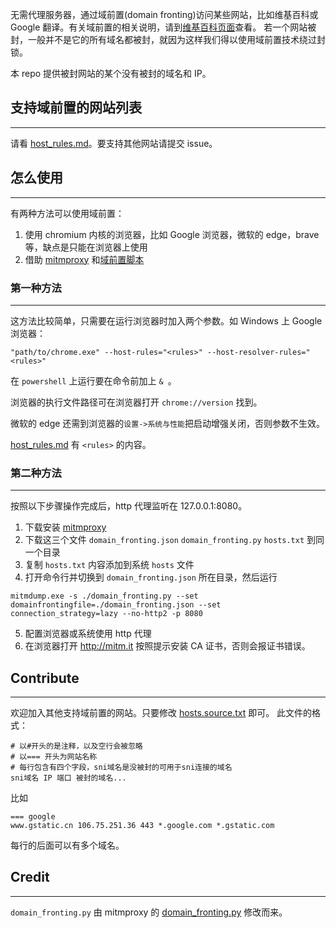 无需代理服务器，通过域前置(domain fronting)访问某些网站，比如维基百科或 Google 翻译。有关域前置的相关说明，请到[维基百科页面][wiki-df]查看。
若一个网站被封，一般并不是它的所有域名都被封，就因为这样我们得以使用域前置技术绕过封锁。

本 repo 提供被封网站的某个没有被封的域名和 IP。

## 支持域前置的网站列表
---
请看 [host_rules.md][rules]。要支持其他网站请提交 issue。


## 怎么使用
---
有两种方法可以使用域前置：

1. 使用 chromium 内核的浏览器，比如 Google 浏览器，微软的 edge，brave等，缺点是只能在浏览器上使用
2. 借助 [mitmproxy][mitm] 和[域前置脚本][df-py]


### 第一种方法
---
这方法比较简单，只需要在运行浏览器时加入两个参数。如 Windows 上 Google 浏览器：
```
"path/to/chrome.exe" --host-rules="<rules>" --host-resolver-rules="<rules>"
```
在 `powershell` 上运行要在命令前加上 `& `。

浏览器的执行文件路径可在浏览器打开 `chrome://version` 找到。

微软的 edge 还需到浏览器的`设置->系统与性能`把启动增强关闭，否则参数不生效。


[host_rules.md][rules] 有 `<rules>` 的内容。

### 第二种方法
---
按照以下步骤操作完成后，http 代理监听在 127.0.0.1:8080。

1. 下载安装 [mitmproxy][mitm-dl]
2. 下载这三个文件 `domain_fronting.json` `domain_fronting.py` `hosts.txt` 到同一个目录
3. 复制 `hosts.txt` 内容添加到系统 `hosts` 文件
4. 打开命令行并切换到 `domain_fronting.json` 所在目录，然后运行
```
mitmdump.exe -s ./domain_fronting.py --set domainfrontingfile=./domain_fronting.json --set connection_strategy=lazy --no-http2 -p 8080
```
5. 配置浏览器或系统使用 http 代理
6. 在浏览器打开 http://mitm.it 按照提示安装 CA 证书，否则会报证书错误。



## Contribute
---
欢迎加入其他支持域前置的网站。只要修改 [hosts.source.txt][source] 即可。
此文件的格式：
```
# 以#开头的是注释，以及空行会被忽略
# 以=== 开头为网站名称
# 每行包含有四个字段，sni域名是没被封的可用于sni连接的域名
sni域名 IP 端口 被封的域名...
```
比如
```
=== google
www.gstatic.cn 106.75.251.36 443 *.google.com *.gstatic.com
```
每行的后面可以有多个域名。


## Credit
---
`domain_fronting.py` 由 mitmproxy 的 [domain_fronting.py][mitm-df] 修改而来。



[wiki-df]: https://zh.wikipedia.org/wiki/%E5%9F%9F%E5%89%8D%E7%BD%AE
[mitm]: https://github.com/mitmproxy/mitmproxy
[mitm-dl]: https://mitmproxy.org/
[df-py]: https://github.com/rabbit2123/domain-fronting/blob/main/domain_fronting.py
[rules]: https://github.com/rabbit2123/domain-fronting/blob/main/host_rules.md
[source]: https://github.com/rabbit2123/domain-fronting/blob/main/hosts.source.txt
[mitm-df]: https://github.com/mitmproxy/mitmproxy/blob/main/examples/contrib/domain_fronting.py
